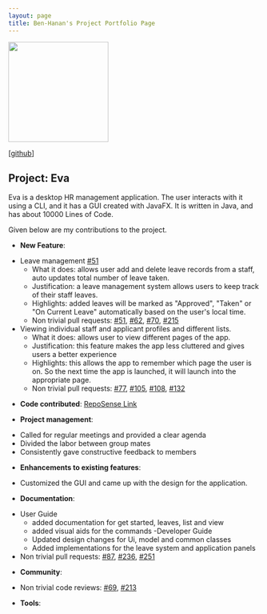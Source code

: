 ```yaml
---
layout: page
title: Ben-Hanan's Project Portfolio Page
---
```

<img src="images/ben-hanan.png" width="200px">

[[github](http://github.com/Ben-Hanan)]

## Project: Eva

Eva is a desktop HR management application. The user interacts with it using a CLI, and it has a GUI created with JavaFX. It is written in Java, and has about 10000 Lines of Code.

Given below are my contributions to the project.

* **New Feature**:
- Leave management [#51](https://github.com/AY2021S1-CS2103T-W13-1/tp/pull/51)
    - What it does: allows user add and delete leave records from a staff, auto updates total number of leave taken.
    - Justification: a leave management system allows users to keep track of their staff leaves.
    - Highlights: added leaves will be marked as "Approved", "Taken" or "On Current Leave" automatically based on the user's local time.
    - Non trivial pull requests: [#51](https://github.com/AY2021S1-CS2103T-W13-1/tp/pull/51), [#62](https://github.com/AY2021S1-CS2103T-W13-1/tp/pull/62), [#70](https://github.com/AY2021S1-CS2103T-W13-1/tp/pull/70), [#215](https://github.com/AY2021S1-CS2103T-W13-1/tp/pull/215)
- Viewing individual staff and applicant profiles and different lists.
    - What it does: allows user to view different pages of the app.
    - Justification: this feature makes the app less cluttered and gives users a better experience
    - Highlights: this allows the app to remember which page the user is on. So the next time the app is launched, it will launch into the appropriate page.
    - Non trivial pull requests: [#77](https://github.com/AY2021S1-CS2103T-W13-1/tp/pull/77), [#105](https://github.com/AY2021S1-CS2103T-W13-1/tp/pull/105), [#108](https://github.com/AY2021S1-CS2103T-W13-1/tp/pull/108), [#132](https://github.com/AY2021S1-CS2103T-W13-1/tp/pull/132)

* **Code contributed**: 
[RepoSense Link](https://nus-cs2103-ay2021s1.github.io/tp-dashboard/#breakdown=true&search=&sort=groupTitle&sortWithin=title&since=2020-08-14&timeframe=commit&mergegroup=&groupSelect=groupByRepos&checkedFileTypes=docs~functional-code~test-code~other&tabOpen=true&tabType=authorship&tabAuthor=Ben-Hanan&tabRepo=AY2021S1-CS2103T-W13-1%2Ftp%5Bmaster%5D&authorshipIsMergeGroup=false&authorshipFileTypes=docs~functional-code~test-code~other)

* **Project management**:
- Called for regular meetings and provided a clear agenda
- Divided the labor between group mates
- Consistently gave constructive feedback to members

* **Enhancements to existing features**:
- Customized the GUI and came up with the design for the application.

* **Documentation**:
- User Guide
    - added documentation for get started, leaves, list and view
    - added visual aids for the commands
-Developer Guide
    - Updated design changes for Ui, model and common classes
    - Added implementations for the leave system and application panels
- Non trivial pull requests: [#87](https://github.com/AY2021S1-CS2103T-W13-1/tp/pull/87), [#236](https://github.com/AY2021S1-CS2103T-W13-1/tp/pull/236), [#251](https://github.com/AY2021S1-CS2103T-W13-1/tp/pull/251)

* **Community**:

- Non trivial code reviews: [#69](https://github.com/AY2021S1-CS2103T-W13-1/tp/pull/69), [#213](https://github.com/AY2021S1-CS2103T-W13-1/tp/pull/213)

* **Tools**:
